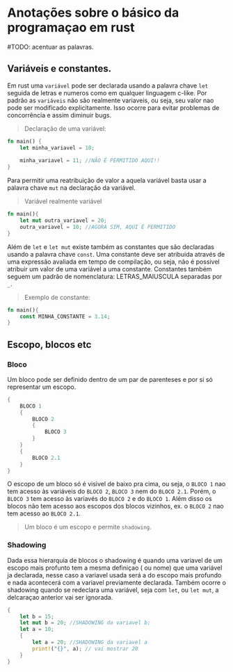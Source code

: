 # Anotações sobre o básico da programaçao em rust
#TODO: acentuar as palavras.
## Variáveis e constantes.

Em rust uma `variável` pode ser declarada usando a palavra chave `let` seguida de letras e numeros
como em qualquer linguagem c-like. Por padrão as `variáveis` não são realmente variaveis, ou seja,
seu valor nao pode ser modificado explicitamente. Isso ocorre para evitar problemas de concorrência e 
assim diminuir bugs.

> Declaração de uma variável:

```rust
fn main() {
	let minha_variavel = 10;
	
	minha_variavel = 11; //NÃO É PERMITIDO AQUI!!
}
```

Para permitir uma reatribuição de valor a aquela variável basta usar a palavra chave `mut` na declaração
da variável.

> Variável realmente variável

```rust
fn main(){
	let mut outra_variavel = 20;
	outra_variavel = 10; //AGORA SIM, AQUI É PERMITIDO
}
```

Além de `let` e `let mut` existe também as constantes que são declaradas usando a palavra chave `const`. Uma constante
deve ser atribuida através de uma expressão avaliada em tempo de compilação, ou seja, não é possivel atribuir um valor 
de uma variável a uma constante. Constantes também seguem um padrão de nomenclatura: LETRAS_MAIUSCULA separadas por `_`.

> Exemplo de constante:

```rust
fn main(){
	const MINHA_CONSTANTE = 3.14;
} 
```

## Escopo, blocos etc

### Bloco
Um bloco pode ser definido dentro de um par de parenteses e por si só representar um escopo.

```rust
{
	BLOCO 1
	{
		BLOCO 2
		{
			BLOCO 3
		}
	}
	{
		BLOCO 2.1
	} 
} 
```

O escopo de um bloco só é visivel de baixo pra cima, ou seja, o `BLOCO 1` nao tem acesso às variáveis do `BLOCO 2`, `BLOCO 3` nem do `BLOCO 2.1`. Porém, o `BLOCO 3` tem acesso às variavés do `BLOCO 2` e do `BLOCO 1`. Além disso os blocos não tem acesso aos
escopos dos blocos vizinhos, ex. o `BLOCO 2` nao tem acesso ao `BLOCO 2.1`.

> Um bloco é um escopo e permite `shadowing`.

### Shadowing

Dada essa hierarquia de blocos o shadowing é quando uma variavel de um escopo mais profunto tem a mesma definiçao ( ou nome) que uma variável ja declarada, nesse caso a variavel usada será a do escopo mais profundo e nada acontecerá com a variavel previamente declarada.
Também ocorre o shadowing quando se redeclara uma variável, seja com `let`, ou `let mut`, a delcaraçao anterior vai ser ignorada.

```rust
{
	let b = 15;
	let mut b = 20; //SHADOWING da variavel b;
	let a = 10;
	{
		let a = 20; //SHADOWING da variavel a
		print!("{}", a); // vai mostrar 20 
	}
}

```

